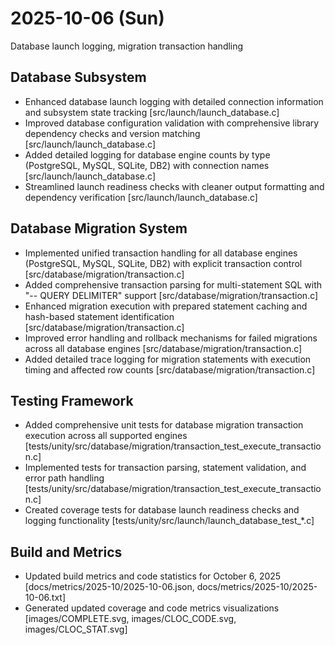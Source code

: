 # 2025-10-06 (Sun)

Database launch logging, migration transaction handling

## Database Subsystem

- Enhanced database launch logging with detailed connection information and subsystem state tracking [src/launch/launch_database.c]
- Improved database configuration validation with comprehensive library dependency checks and version matching [src/launch/launch_database.c]
- Added detailed logging for database engine counts by type (PostgreSQL, MySQL, SQLite, DB2) with connection names [src/launch/launch_database.c]
- Streamlined launch readiness checks with cleaner output formatting and dependency verification [src/launch/launch_database.c]

## Database Migration System

- Implemented unified transaction handling for all database engines (PostgreSQL, MySQL, SQLite, DB2) with explicit transaction control [src/database/migration/transaction.c]
- Added comprehensive transaction parsing for multi-statement SQL with "-- QUERY DELIMITER" support [src/database/migration/transaction.c]
- Enhanced migration execution with prepared statement caching and hash-based statement identification [src/database/migration/transaction.c]
- Improved error handling and rollback mechanisms for failed migrations across all database engines [src/database/migration/transaction.c]
- Added detailed trace logging for migration statements with execution timing and affected row counts [src/database/migration/transaction.c]

## Testing Framework

- Added comprehensive unit tests for database migration transaction execution across all supported engines [tests/unity/src/database/migration/transaction_test_execute_transaction.c]
- Implemented tests for transaction parsing, statement validation, and error path handling [tests/unity/src/database/migration/transaction_test_execute_transaction.c]
- Created coverage tests for database launch readiness checks and logging functionality [tests/unity/src/launch/launch_database_test_*.c]

## Build and Metrics

- Updated build metrics and code statistics for October 6, 2025 [docs/metrics/2025-10/2025-10-06.json, docs/metrics/2025-10/2025-10-06.txt]
- Generated updated coverage and code metrics visualizations [images/COMPLETE.svg, images/CLOC_CODE.svg, images/CLOC_STAT.svg]